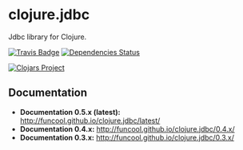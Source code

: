 # clojure.jdbc #

Jdbc library for Clojure.

[![Travis Badge](https://img.shields.io/travis/funcool/clojure.jdbc.svg?style=flat)](https://travis-ci.org/funcool/clojure.jdbc "Travis Badge")
[![Dependencies Status](http://jarkeeper.com/funcool/clojure.jdbc/status.svg)](http://jarkeeper.com/funcool/clojure.jdbc)

[![Clojars Project](http://clojars.org/funcool/clojure.jdbc/latest-version.svg)](http://clojars.org/funcool/clojure.jdbc)


## Documentation ##

- **Documentation 0.5.x (latest):** http://funcool.github.io/clojure.jdbc/latest/
- **Documentation 0.4.x:** http://funcool.github.io/clojure.jdbc/0.4.x/
- **Documentation 0.3.x:** http://funcool.github.io/clojure.jdbc/0.3.x/
